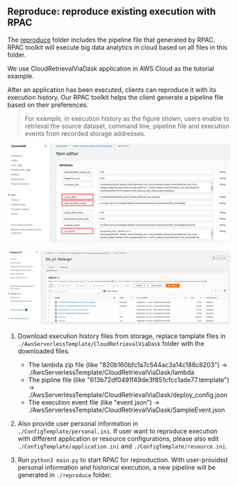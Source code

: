 ## Reproduce: reproduce existing execution with RPAC

The [reproduce](../reproduce) folder includes the pipeline file that generated by RPAC. RPAC toolkit will execute big data analytics in cloud based on all files in this folder.

We use CloudRetrievalViaDask application in AWS Cloud as the tutorial example.

After an application has been executed, clients can reproduce it with its execution history. Our RPAC toolkit helps the client generate a pipeline file based on their preferences. 

> For example, in execution history as the figure shown, users enable to retrieval the source dataset, command line, pipeline file and execution events from recorded storage addresses.
<p align="center"><img src="./figures/db_item.png"/></p>
<p align="center"><img src="./figures/s3_logs.png"/></p>

1. Download execution history files from storage, replace tamplate files in `./AwsServerlessTemplate/CloudRetrievalViaDask` folder with the downloaded files.

   - The lambda zip file (like "820b160bfc1a7c544ac3a14c188c8203") -> ./AwsServerlessTemplate/CloudRetrievalViaDask/lambda
   - The pipline file (like "613b72df0491f49de3f851cfcc1ade77.template") -> ./AwsServerlessTemplate/CloudRetrievalViaDask/deploy_config.json
   - The execution event file (like "event.json") -> ./AwsServerlessTemplate/CloudRetrievalViaDask/SampleEvent.json

2. Also provide user personal information in `./ConfigTemplate/personal.ini`. If user want to reproduce execution with different application or resource configurations, please also edit `./ConfigTemplate/application.ini` and `./ConfigTemplate/resource.ini`.

3. Run `python3 main.py` to start RPAC for reproduction. With user-provided personal information and historical execution, a new pipeline will be generated in `./reproduce` folder.
